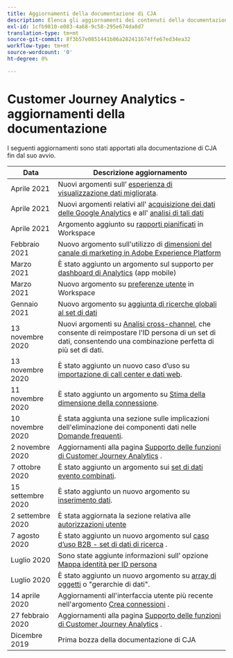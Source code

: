 ```yaml
---
title: Aggiornamenti della documentazione di CJA
description: Elenca gli aggiornamenti dei contenuti della documentazione di Customer Journey Analytics impostati a partire da dicembre 2019.
exl-id: 1cfb9810-e083-4a68-9c58-295e674da8d7
translation-type: tm+mt
source-git-commit: 8f3b57e0851441b86a282411674ffe67ed34ea32
workflow-type: tm+mt
source-wordcount: '0'
ht-degree: 0%

---
```


# Customer Journey Analytics - aggiornamenti della documentazione

I seguenti aggiornamenti sono stati apportati alla documentazione di CJA fin dal suo avvio.

| Data | Descrizione aggiornamento |
| --- | --- |
| Aprile 2021 | Nuovi argomenti sull’ [esperienza di visualizzazione dati migliorata](/help/data-views/data-views.md). |
| Aprile 2021 | Nuovi argomenti relativi all&#39; [acquisizione dei dati delle Google Analytics](/help/use-cases/ga-to-cja.md) e all&#39; [analisi di tali dati](/help/use-cases/ga-to-cja-reporting.md) |
| Aprile 2021 | Argomento aggiunto su [rapporti pianificati](/help/analysis-workspace/curate-share/t-schedule-report.md) in Workspace |
| Febbraio 2021 | Nuovo argomento sull&#39;utilizzo di [dimensioni del canale di marketing in Adobe Experience Platform](/help/use-cases/marketing-channels.md) |
| Marzo 2021 | È stato aggiunto un argomento sul supporto per [dashboard di Analytics](/help/mobile-app/home.md) (app mobile) |
| Marzo 2021 | Nuovo argomento su [preferenze utente](/help/analysis-workspace/user-preferences.md) in Workspace |
| Gennaio 2021 | Nuovo argomento su [aggiunta di ricerche globali al set di dati](/help/use-cases/global-lookups.md) |
| 13 novembre 2020 | Nuovi argomenti su [Analisi cross-channel](/help/connections/cca/overview.md), che consente di reimpostare l&#39;ID persona di un set di dati, consentendo una combinazione perfetta di più set di dati. |
| 13 novembre 2020 | È stato aggiunto un nuovo caso d’uso su [importazione di call center e dati web](/help/use-cases/call-center.md). |
| 11 novembre 2020 | È stato aggiunto un argomento su [Stima della dimensione della connessione](/help/connections/estimate-connection-size.md). |
| 10 novembre 2020 | È stata aggiunta una sezione sulle implicazioni dell&#39;eliminazione dei componenti dati nelle [Domande frequenti](/help/getting-started/cja-faq.md). |
| 2 novembre 2020 | Aggiornamenti alla pagina [Supporto delle funzioni di Customer Journey Analytics](/help/getting-started/cja-aa.md) . |
| 7 ottobre 2020 | È stato aggiunto un argomento sui [set di dati evento combinati](/help/connections/combined-dataset.md). |
| 15 settembre 2020 | È stato aggiunto un nuovo argomento su [inserimento dati](/help/use-cases/data-ingestion.md). |
| 2 settembre 2020 | È stata aggiornata la sezione relativa alle [autorizzazioni utente](https://docs.adobe.com/content/help/it-IT/analytics-platform/using/cja-overview/cja-overview.html#user-access-permissions) |
| 7 agosto 2020 | È stato aggiunto un nuovo argomento sul [caso d’uso B2B - set di dati di ricerca](/help/use-cases/b2b.md) . |
| Luglio 2020 | Sono state aggiunte informazioni sull’ opzione [Mappa identità per ID persona](https://docs.adobe.com/content/help/it-IT/analytics-platform/using/cja-connections/create-connection.html#use-identity-map-as-a-person-id) |
| Luglio 2020 | È stato aggiunto un nuovo argomento su [array di oggetti](/help/use-cases/object-arrays.md) o &quot;gerarchie di dati&quot;. |
| 14 aprile 2020 | Aggiornamenti all&#39;interfaccia utente più recente nell&#39;argomento [Crea connessioni](/help/connections/create-connection.md) . |
| 27 febbraio 2020 | Aggiornamenti alla pagina [Supporto delle funzioni di Customer Journey Analytics](/help/getting-started/cja-aa.md) . |
| Dicembre 2019 | Prima bozza della documentazione di CJA |
